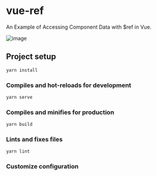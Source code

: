 # vue-ref

An Example of Accessing Component Data with $ref in Vue.

![image](https://cdn-images-1.medium.com/max/1600/1*aJP0QZiaeuehdkT3myQb2A.png)

## Project setup

```bash
yarn install
```

### Compiles and hot-reloads for development

```bash
yarn serve
```

### Compiles and minifies for production

```bash
yarn build
```

### Lints and fixes files

```bash
yarn lint
```

### Customize configuration
